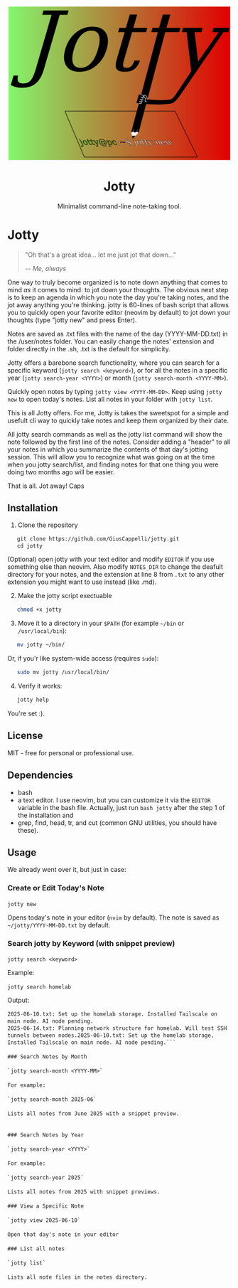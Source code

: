 <p align="center">
  <img src="logo.png" alt="Jotty Logo" width="500"/>
</p>

<h1 align="center">Jotty</h1>

<p align="center">
  Minimalist command-line note-taking tool.
</p>

# Jotty

> "Oh that's a great idea... let me just jot that down..."
>
> -- <cite> Me, always </cite>

One way to truly become organized is to note down anything that comes to mind *as* it comes to mind: to jot down your thoughts. The obvious next step is to keep an agenda in which you note the day you're taking notes, and the jot away anything you're thinking. jotty is 60-lines of bash script that allows you to quickly open your favorite editor (neovim by default) to jot down your thoughts (type "jotty new" and press Enter).

Notes are saved as .txt files with the name of the day (YYYY-MM-DD.txt) in the /user/notes folder. You can easily change the notes' extension and folder directly in the .sh, .txt is the default for simplicity.

Jotty offers a barebone search functionality, where you can search for a specific keyword (`jotty search <keyword>`), or for all the notes in a specific year (`jotty search-year <YYYY>`) or month (`jotty search-month <YYYY-MM>`).

Quickly open notes by typing `jotty view <YYYY-MM-DD>`. Keep using `jotty new` to open today's notes. List all notes in your folder with `jotty list`. 

This is all Jotty offers. For me, Jotty is takes the sweetspot for a simple and usefult cli way to quickly take notes and keep them organized by their date. 

All jotty search commands as well as the jotty list command will show the note followed by the first line of the notes. Consider adding a "header" to all your notes in which you summarize the contents of that day's jotting session. This will allow you to recognize what was going on at the time when you jotty search/list, and finding notes for that one thing you were doing two months ago will be easier.

That is all. Jot away!
Caps


## Installation
1. Clone the repository
```
   git clone https://github.com/GiusCappelli/jotty.git
   cd jotty
```
(Optional) open jotty with your text editor and modify `EDITOR` if you use something else than neovim. Also modify `NOTES_DIR` to change the deafult directory for your notes, and the extension at line 8 from `.txt` to any other extension you might want to use instead (like .md).

2. Make the jotty script exectuable
```bash
   chmod +x jotty
```

3. Move it to a directory in your `$PATH` (for example `~/bin` or `/usr/local/bin`):

```bash
   mv jotty ~/bin/
```
Or, if you'r like system-wide access (requires `sudo`):

```bash
   sudo mv jotty /usr/local/bin/
```

4. Verify it works:
```bash
   jotty help
```
You're set :).

## License
MIT - free for personal or professional use.

## Dependencies
- bash
- a text editor. I use neovim, but you can customize it via the `EDITOR` variable in the bash file. Actually, just run `bash jotty` after the step 1 of the installation and 
- grep, find, head, tr, and cut (common GNU utilities, you should have these).

## Usage

We already went over it, but just in case: 

### Create or Edit Today's Note

`jotty new`

Opens today's note in your editor (`nvim` by default). The note is saved as `~/jotty/YYYY-MM-DD.txt` by default.

### Search jotty by Keyword (with snippet preview)

`jotty search <keyword>`

Example:

`jotty search homelab`

Output:

```
2025-06-10.txt: Set up the homelab storage. Installed Tailscale on main node. AI node pending.
2025-06-14.txt: Planning network structure for homelab. Will test SSH tunnels between nodes.2025-06-10.txt: Set up the homelab storage. Installed Tailscale on main node. AI node pending.```

### Search Notes by Month

`jotty search-month <YYYY-MM>`

For example:

`jotty search-month 2025-06`

Lists all notes from June 2025 with a snippet preview.


### Search Notes by Year

`jotty search-year <YYYY>`

For example:

`jotty search-year 2025`

Lists all notes from 2025 with snippet previews.

### View a Specific Note

`jotty view 2025-06-10`

Open that day's note in your editor

### List all notes

`jotty list`

Lists all note files in the notes directory. 

